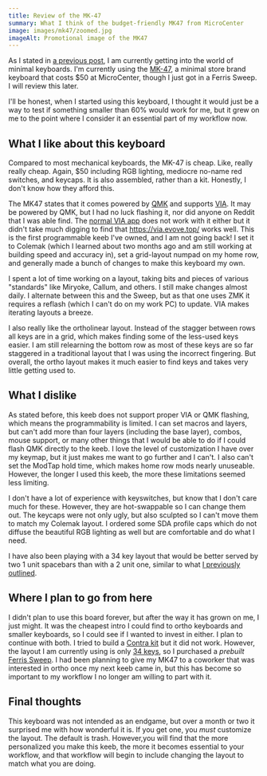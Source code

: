 ```yaml
---
title: Review of the MK-47
summary: What I think of the budget-friendly MK47 from MicroCenter
image: images/mk47/zoomed.jpg
imageAlt: Promotional image of the MK47
---
```


As I stated in [a previous post](/2023/07/18/34-keys), I am currently getting into the world of minimal keyboards. I'm currently using the [MK-47](https://www.microcenter.com/product/661264/inland-47-keys-hot-swappable-rgb-wired-mechanical-keyboard), a minimal store brand keyboard that costs $50 at MicroCenter, though I just got in a Ferris Sweep. I will review this later.

I'll be honest, when I started using this keyboard, I thought it would just be a way to test if something smaller than 60% would work for me, but it grew on me to the point where I consider it an essential part of my workflow now.

## What I like about this keyboard

Compared to most mechanical keyboards, the MK-47 is cheap. Like, really really cheap. Again, $50 including RGB lighting, mediocre no-name red switches, and keycaps. It is also assembled, rather than a kit. Honestly, I don't know how they afford this.

The MK47 states that it comes powered by [QMK](http://qmk.fm) and supports [VIA](http://caniusevia.app). It may be powered by QMK, but I had no luck flashing it, nor did anyone on Reddit that I was able find. The [normal VIA app](http://usevia.app) does not work with it either but it didn't take much digging to find that <https://via.evove.top/> works well. This is the first programmable keeb I've owned, and I am not going back! I set it to Colemak (which I learned about two months ago and am still working at building speed and accuracy in), set a grid-layout numpad on my home row, and generally made a bunch of changes to make this keyboard my own.

I spent a lot of time working on a layout, taking bits and pieces of various "standards" like Miryoke, Callum, and others. I still make changes almost daily. I alternate between this and the Sweep, but as that one uses ZMK it requires a reflash (which I can't do on my work PC) to update. VIA makes iterating layouts a breeze.

I also really like the ortholinear layout. Instead of the stagger between rows all keys are in a grid, which makes finding some of the less-used keys easier. I am still relearning the bottom row as most of these keys are so far staggered in a traditional layout that I was using the incorrect fingering. But overall, the ortho layout makes it much easier to find keys and takes very little getting used to.

## What I dislike

As stated before, this keeb does not support proper VIA or QMK flashing, which means the programmability is limited. I can set macros and layers, but can't add more than four layers (including the base layer), combos, mouse support, or many other things that I would be able to do if I could flash QMK directly to the keeb. I love the level of customization I have over my keymap, but it just makes me want to go further and I can't. I also can't set the ModTap hold time, which makes home row mods nearly unuseable. However, the longer I used this keeb, the more these limitations seemed less limiting.

I don't have a lot of experience with keyswitches, but know that I don't care much for these. However, they are hot-swappable so I can change them out. The keycaps were not only ugly, but also sculpted so I can't move them to match my Colemak layout. I ordered some SDA profile caps which do not diffuse the beautiful RGB lighting as well but are comfortable and do what I need.

I have also been playing with a 34 key layout that would be better served by two 1 unit spacebars than with a 2 unit one, similar to what [I previously outlined](/blog/2023/08/35-keys/).

## Where I plan to go from here

I didn't plan to use this board forever, but after the way it has grown on me, I just might. It was the cheapest intro I could find to ortho keyboards and smaller keyboards, so I could see if I wanted to invest in either. I plan to continue with both. I tried to build a [Contra kit](https://keebd.com/en-us/products/contra-40-keyboard-kit) but it did not work. However, the layout I am currently using is only [34 keys](/blog/2023/08/35-keys), so I purchased a *prebuilt* [Ferris Sweep](https://keebmaker.com/products/ferris-sweep). I had been planning to give my MK47 to a coworker that was interested in ortho once my next keeb came in, but this has become so important to my workflow I no longer am willing to part with it.

## Final thoughts

This keyboard was not intended as an endgame, but over a month or two it surprised me with how wonderful it is. If you get one, you *must* customize the layout. The default is trash. However,you will find that the more personalized you make this keeb, the more it becomes essential to your workflow, and that workflow will begin to include changing the layout to match what you are doing.
